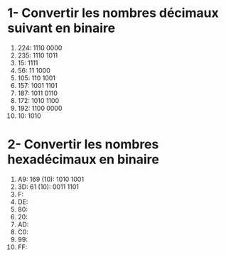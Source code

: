 # 1- Convertir les nombres décimaux suivant en binaire

1. 224: 1110 0000
2. 235: 1110 1011
3. 15: 1111
4. 56: 11 1000
5. 105: 110 1001
6. 157: 1001 1101
7. 187: 1011 0110
8. 172: 1010 1100
9. 192: 1100 0000
10. 10: 1010

# 2- Convertir les nombres hexadécimaux en binaire
1. A9: 169 (10): 1010 1001
2. 3D: 61 (10): 0011 1101
3. F: 
4. DE:
5. 80:
6. 20:
7. AD:
8. C0:
9. 99:
10. FF: